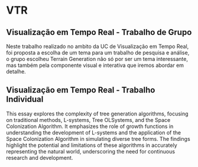 # VTR
## Visualização em Tempo Real - Trabalho de Grupo

Neste trabalho realizado no ambito da UC de Visualização em Tempo Real, foi proposta a escolha de um tema para um trabalho de pesquisa e análise, o grupo escolheu Terrain Generation não só por ser um tema interessante, mas também pela componente visual e interativa que iremos abordar em detalhe.

## Visualização em Tempo Real - Trabalho Individual

This essay explores the complexity of tree generation algorithms, focusing on traditional methods, L-systems, Tree OLSystems, and the Space Colonization Algorithm. It emphasizes the role of growth functions in understanding the development of L-systems and the application of the Space Colonization Algorithm in simulating diverse tree forms. The findings highlight the potential and limitations of these algorithms in accurately representing the natural world, underscoring the need for continuous research and development.
